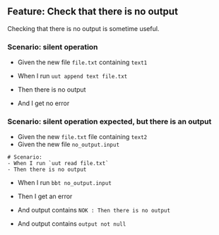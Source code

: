 ## Feature: Check that there is no output

Checking that there is no output is sometime useful.

### Scenario: silent operation
- Given the new file `file.txt` containing `text1`

- When I run `uut append text file.txt`

- Then there is no output
- And I get no error
  
### Scenario: silent operation expected, but there is an output

- Given the new `file.txt` file containing `text2`
- Given the new file `no_output.input`
```
# Scenario:
- When I run `uut read file.txt`
- Then there is no output
```

- When I run `bbt no_output.input`

- Then I get an error
- And output contains `NOK : Then there is no output`
- And output contains `output not null`
